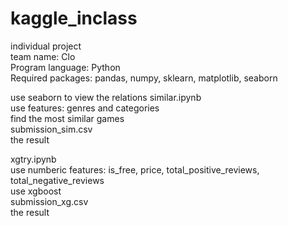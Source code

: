 # kaggle_inclass
individual project  
team name: Clo  
Program language: Python  
Required packages: pandas, numpy, sklearn, matplotlib, seaborn  
  
use seaborn to view the relations
similar.ipynb  
use features: genres and categories  
find the most similar games  
submission_sim.csv  
the result  
  
xgtry.ipynb  
use numberic features: is_free, price, total_positive_reviews, total_negative_reviews  
use xgboost  
submission_xg.csv  
the result  
